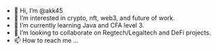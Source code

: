 - 👋 Hi, I’m @akk45
- 👀 I’m interested in crypto, nft, web3, and future of work.
- 🌱 I’m currently learning Java and CFA level 3.
- 💞️ I’m looking to collaborate on Regtech/Legaltech and DeFi projects.
- 📫 How to reach me ...

<!---
akk45/akk45 is a ✨ special ✨ repository because its `README.md` (this file) appears on your GitHub profile.
You can click the Preview link to take a look at your changes.
--->
